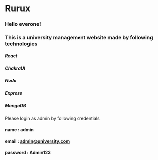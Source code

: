 # Rurux
### Hello everone!
### This is a university management website made by following technologies
##### React
##### ChakraUI
##### Node
##### Express
##### MongoDB

Please login as admin by following credentials
#### name : admin
#### email : admin@university.com
#### password : Admin123
